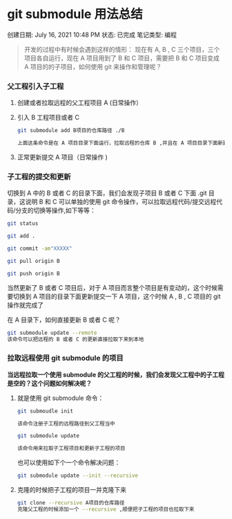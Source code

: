 # git submodule 用法总结

创建日期: July 16, 2021 10:48 PM
状态: 已完成
笔记类型: 编程

> 开发的过程中有时候会遇到这样的情形： 现在有 A, B , C 三个项目，三个项目各自运行，现在 A 项目用到了 B 和 C 项目，需要把 B 和 C 项目变成 A 项目的的子项目，如何使用 git 来操作和管理呢？
> 

### 父工程引入子工程

1. 创建或者拉取远程的父工程项目 A (日常操作）
2. 引入 B 工程项目或者 C 
    
    ```bash
    git submodule add B项目的仓库路径 ./B
    
    上面这条命令是在 A 项目目录下面运行，拉取远程的仓库 B ,并且在 A 项目目录下面新建一个 B 目录
    ```
    
3. 正常更新提交 A 项目（日常操作 )

### 子工程的提交和更新

切换到 A 中的 B 或者 C 的目录下面，我们会发现子项目 B 或者 C 下面 .git 目录，这说明 B 和 C 可以单独的使用 git 命令操作，可以拉取远程代码/提交远程代码/分支的切换等操作,如下等等：

```bash
git status

git add .

git commit -am"XXXXX"

git pull origin B

git push origin B
```

当然更新了 B 或者 C 项目后，对于 A 项目而言整个项目是有变动的，这个时候需要切换到 A 项目的目录下面更新提交一下 A 项目，这个时候 A , B , C 项目的 git 操作就完成了

在 A 目录下，如何直接更新 B 或者 C 呢？

```bash
git submodule update --remote
该命令可以把远程的 B 或者 C 的更新直接拉取下来到本地
```

### 拉取远程使用 git submodule 的项目

**当远程拉取一个使用 submodule  的父工程的时候，我们会发现父工程中的子工程是空的？这个问题如何解决呢？**

1. 就是使用 git submodule 命令：
    
    ```bash
    git submoudle init  
    
    该命令注册子工程的远程路径到父工程当中
    
    git submodule update
    
    该命令用来拉取子工程项目和更新子工程的项目
    
    ```
    
    也可以使用如下个一个命令解决问题：
    
    ```bash
    git submodule update --init --recursive
    ```
    
2. 克隆的时候把子工程的项目一并克隆下来
    
    ```bash
    git clone --recursive A项目的仓库路径
    克隆父工程的时候添加一个 --recursive ,顺便把子工程的项目也拉取下来
    ```